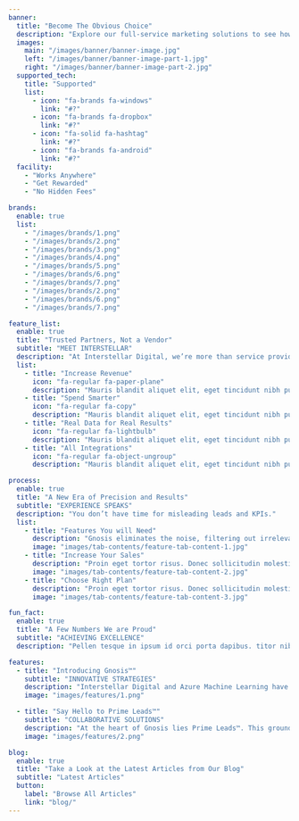```yaml
---
banner:
  title: "Become The Obvious Choice"
  description: "Explore our full-service marketing solutions to see how we can help you boost exposure, generate leads, and turn visitors into loyal customers."
  images:
    main: "/images/banner/banner-image.jpg"
    left: "/images/banner/banner-image-part-1.jpg"
    right: "/images/banner/banner-image-part-2.jpg"
  supported_tech:
    title: "Supported"
    list:
      - icon: "fa-brands fa-windows"
        link: "#?"
      - icon: "fa-brands fa-dropbox"
        link: "#?"
      - icon: "fa-solid fa-hashtag"
        link: "#?"
      - icon: "fa-brands fa-android"
        link: "#?"
  facility:
    - "Works Anywhere"
    - "Get Rewarded"
    - "No Hidden Fees"

brands:
  enable: true
  list:
    - "/images/brands/1.png"
    - "/images/brands/2.png"
    - "/images/brands/3.png"
    - "/images/brands/4.png"
    - "/images/brands/5.png"
    - "/images/brands/6.png"
    - "/images/brands/7.png"
    - "/images/brands/2.png"
    - "/images/brands/6.png"
    - "/images/brands/7.png"

feature_list:
  enable: true
  title: "Trusted Partners, Not a Vendor"
  subtitle: "MEET INTERSTELLAR"
  description: "At Interstellar Digital, we’re more than service providers – we’re your trusted advisors here to help you navigate the complex world of marketing."
  list:
    - title: "Increase Revenue"
      icon: "fa-regular fa-paper-plane"
      description: "Mauris blandit aliquet elit, eget tincidunt nibh pulvinar a. Mauris blandit aliquet elit, eget tincidunt pulvinar a. Curabitur aliquet quam id dui posuere"
    - title: "Spend Smarter"
      icon: "fa-regular fa-copy"
      description: "Mauris blandit aliquet elit, eget tincidunt nibh pulvinar a. Mauris blandit aliquet elit, eget tincidunt pulvinar a. Curabitur aliquet quam id dui posuere"
    - title: "Real Data for Real Results"
      icon: "fa-regular fa-lightbulb"
      description: "Mauris blandit aliquet elit, eget tincidunt nibh pulvinar a. Mauris blandit aliquet elit, eget tincidunt pulvinar a. Curabitur aliquet quam id dui posuere"
    - title: "All Integrations"
      icon: "fa-regular fa-object-ungroup"
      description: "Mauris blandit aliquet elit, eget tincidunt nibh pulvinar a. Mauris blandit aliquet elit, eget tincidunt pulvinar a. Curabitur aliquet quam id dui posuere"

process:
  enable: true
  title: "A New Era of Precision and Results"
  subtitle: "EXPERIENCE SPEAKS"
  description: "You don’t have time for misleading leads and KPIs."
  list:
    - title: "Features You will Need"
      description: "Gnosis eliminates the noise, filtering out irrelevant data like page visits, spam calls, and forms. As a result, we’re able to provide our customers with a precise cost per lead, enabling strategic decision-making that directly influences your revenue streams."
      image: "images/tab-contents/feature-tab-content-1.jpg"
    - title: "Increase Your Sales"
      description: "Proin eget tortor risus. Donec sollicitudin molestie imperdiet et, porttitor at sem."
      image: "images/tab-contents/feature-tab-content-2.jpg"
    - title: "Choose Right Plan"
      description: "Proin eget tortor risus. Donec sollicitudin molestie imperdiet et, porttitor at sem."
      image: "images/tab-contents/feature-tab-content-3.jpg"

fun_fact:
  enable: true
  title: "A Few Numbers We are Proud"
  subtitle: "ACHIEVING EXCELLENCE"
  description: "Pellen tesque in ipsum id orci porta dapibus. titor nibh. Vivamus accumsan tincidunt. Vestibulum ac diam sit amet quam vehicula elementum"

features:
  - title: "Introducing Gnosis™"
    subtitle: "INNOVATIVE STRATEGIES"
    description: "Interstellar Digital and Azure Machine Learning have partnered to develop a cutting-edge, proprietary software called Gnosis. Harnessing the incredible power of AI and machine learning, Gnosis transforms your analytical data and market segments into actionable insights. Through a meticulous process analyzing 103-point identifiers, Gnosis expertly pinpoints the most lucrative pathways for your business."
    image: "images/features/1.png"

  - title: "Say Hello to Prime Leads™"
    subtitle: "COLLABORATIVE SOLUTIONS"
    description: "At the heart of Gnosis lies Prime Leads™. This groundbreaking feature enables us to identify and focus on leads with the highest potential – your Prime Leads™. By leveraging the analytical power of AI and machine learning, we ensure that our reported leads are accurate, genuine, and promising. You’ll never have to invest in leads that lack value or relevance again."
    image: "images/features/2.png"

blog:
  enable: true
  title: "Take a Look at the Latest Articles from Our Blog"
  subtitle: "Latest Articles"
  button:
    label: "Browse All Articles"
    link: "blog/"
---
```

